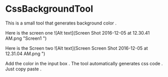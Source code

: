 # CssBackgroundTool
This is a small tool that generates background color .


Here is the screen one 
![Alt text](Screen Shot 2016-12-05 at 12.30.41 AM.png "Screen1 ")

Here is the Screen two
![Alt text](Screen Screen Shot 2016-12-05 at 12.31.04 AM.png ")

Add the color in the input box . 
The tool automatically generates css code . Just copy paste .


